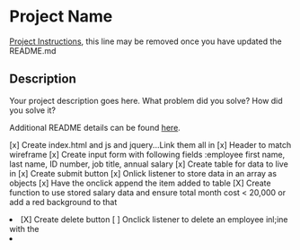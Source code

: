 # Project Name

[Project Instructions](./INSTRUCTIONS.md), this line may be removed once you have updated the README.md

## Description

Your project description goes here. What problem did you solve? How did you solve it?

Additional README details can be found [here](https://github.com/PrimeAcademy/readme-template/blob/master/README.md).

[x] Create index.html and js and jquery...Link them all in
[x] Header to match wireframe
[x] Create input form with following fields :employee first name, last name, ID number, job title, annual salary
[x] Create table for data to live in
[x] Create submit button
[x] Onlick listener to store data in an array as objects
[x] Have the onclick append the item added to table
[X] Create function to use stored salary data and ensure total month cost < 20,000 or add a red background to that <li>
[X] Create delete button
[ ] Onclick listener to delete an employee inl;ine with the <li>
